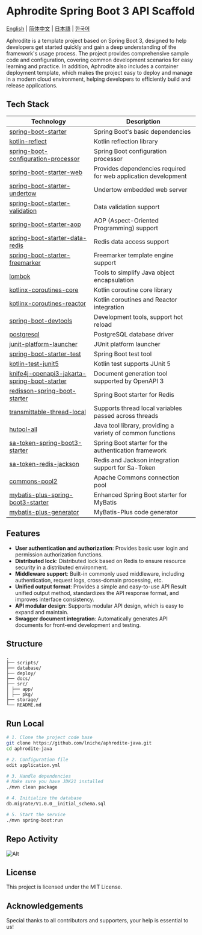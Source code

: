 # Aphrodite Spring Boot 3 API Scaffold

[English](README.md) | [简体中文](README-zh.md) | [日本語](README-ja.md) | [한국어](README-ko.md)

Aphrodite is a template project based on Spring Boot 3, designed to help developers get started quickly and gain a deep
understanding of the framework's usage process. The project provides comprehensive sample code and configuration,
covering common development scenarios for easy learning and practice. In addition, Aphrodite also includes a container
deployment template, which makes the project easy to deploy and manage in a modern cloud environment, helping developers
to efficiently build and release applications.

## Tech Stack

| Technology                                                                                                                                       | Description                                                    |
|--------------------------------------------------------------------------------------------------------------------------------------------------|----------------------------------------------------------------|
| [spring-boot-starter](https://spring.io/projects/spring-boot)                                                                                    | Spring Boot's basic dependencies                               |
| [kotlin-reflect](https://kotlinlang.org/api/latest/jvm/stdlib/kotlin.reflect/)                                                                   | Kotlin reflection library                                      |
| [spring-boot-configuration-processor](https://docs.spring.io/spring-boot/docs/current/reference/html/boot-features-configuration-processor.html) | Spring Boot configuration processor                            |
| [spring-boot-starter-web](https://spring.io/projects/spring-boot)                                                                                | Provides dependencies required for web application development |
| [spring-boot-starter-undertow](https://spring.io/projects/spring-boot)                                                                           | Undertow embedded web server                                   |
| [spring-boot-starter-validation](https://spring.io/projects/spring-boot)                                                                         | Data validation support                                        |
| [spring-boot-starter-aop](https://spring.io/projects/spring-boot)                                                                                | AOP (Aspect-Oriented Programming) support                      |
| [spring-boot-starter-data-redis](https://spring.io/projects/spring-data-redis)                                                                   | Redis data access support                                      |
| [spring-boot-starter-freemarker](https://spring.io/projects/spring-boot)                                                                         | Freemarker template engine support                             |
| [lombok](https://projectlombok.org/)                                                                                                             | Tools to simplify Java object encapsulation                    |
| [kotlinx-coroutines-core](https://kotlinlang.org/docs/coroutines-overview.html)                                                                  | Kotlin coroutine core library                                  |
| [kotlinx-coroutines-reactor](https://kotlinlang.org/docs/coroutines-guide.html#reactor)                                                          | Kotlin coroutines and Reactor integration                      |
| [spring-boot-devtools](https://docs.spring.io/spring-boot/docs/current/reference/html/using.html#using-boot-devtools)                            | Development tools, support hot reload                          |
| [postgresql](https://jdbc.postgresql.org/)                                                                                                       | PostgreSQL database driver                                     |
| [junit-platform-launcher](https://junit.org/junit5/docs/current/user-guide/#overview-platform-launcher)                                          | JUnit platform launcher                                        |
| [spring-boot-starter-test](https://spring.io/projects/spring-boot)                                                                               | Spring Boot test tool                                          |
| [kotlin-test-junit5](https://kotlinlang.org/docs/junit-5.html)                                                                                   | Kotlin test supports JUnit 5                                   |
| [knife4j-openapi3-jakarta-spring-boot-starter](https://knife4j.github.io/knife4j/)                                                               | Document generation tool supported by OpenAPI 3                |
| [redisson-spring-boot-starter](https://github.com/redisson/redisson)                                                                             | Spring Boot starter for Redis                                  |
| [transmittable-thread-local](https://github.com/alibaba/transmittable-thread-local)                                                              | Supports thread local variables passed across threads          |
| [hutool-all](https://github.com/dromara/hutool)                                                                                                  | Java tool library, providing a variety of common functions     |
| [sa-token-spring-boot3-starter](https://github.com/dromara/sa-token)                                                                             | Spring Boot starter for the authentication framework           |
| [sa-token-redis-jackson](https://github.com/dromara/sa-token)                                                                                    | Redis and Jackson integration support for Sa-Token             |
| [commons-pool2](https://commons.apache.org/proper/commons-pool/)                                                                                 | Apache Commons connection pool                                 |
| [mybatis-plus-spring-boot3-starter](https://mp.baomidou.com/)                                                                                    | Enhanced Spring Boot starter for MyBatis                       |
| [mybatis-plus-generator](https://mp.baomidou.com/guide/generator.html)                                                                           | MyBatis-Plus code generator                                    |

## Features

- **User authentication and authorization**: Provides basic user login and permission authorization functions.
- **Distributed lock**: Distributed lock based on Redis to ensure resource security in a distributed environment.
- **Middleware support**: Built-in commonly used middleware, including authentication, request logs, cross-domain
  processing, etc.
- **Unified output format**: Provides a simple and easy-to-use API Result unified output method, standardizes the API
  response format, and improves interface consistency.
- **API modular design**: Supports modular API design, which is easy to expand and maintain.
- **Swagger document integration**: Automatically generates API documents for front-end development and testing.

## Structure

```
.
├── scripts/
├── database/
├── deploy/
├── docs/
├── src/
│ ├── app/
│ ├── pkg/
├── storage/
└── README.md

```

## Run Local

```bash
# 1. Clone the project code base
git clone https://github.com/lniche/aphrodite-java.git
cd aphrodite-java

# 2. Configuration file
edit application.yml

# 3. Handle dependencies
# Make sure you have JDK21 installed
./mvn clean package

# 4. Initialize the database
db.migrate/V1.0.0__initial_schema.sql

# 5. Start the service
./mvn spring-boot:run
```

## Repo Activity

![Alt](https://repobeats.axiom.co/api/embed/77051c15d804671897e92ca568506d5a088f0dca.svg "Repobeats analytics image")

## License

This project is licensed under the MIT License.

## Acknowledgements

Special thanks to all contributors and supporters, your help is essential to us!
